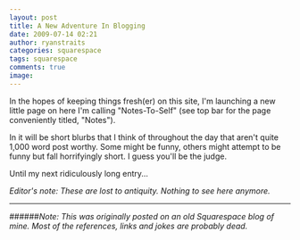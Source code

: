 ```yaml
---
layout: post
title: A New Adventure In Blogging
date: 2009-07-14 02:21
author: ryanstraits
categories: squarespace
tags: squarespace
comments: true
image:
---
```


In the hopes of keeping things fresh(er) on this site, I'm launching a new little page on here I'm calling "Notes-To-Self" (see top bar for the page conveniently titled, "Notes").

In it will be short blurbs that I think of throughout the day that aren't quite 1,000 word post worthy. Some might be funny, others might attempt to be funny but fall horrifyingly short. I guess you'll be the judge.

Until my next ridiculously long entry...

*Editor's note: These are lost to antiquity. Nothing to see here anymore.*

---

######*Note: This was originally posted on an old Squarespace blog of mine. Most of the references, links and jokes are probably dead.*

